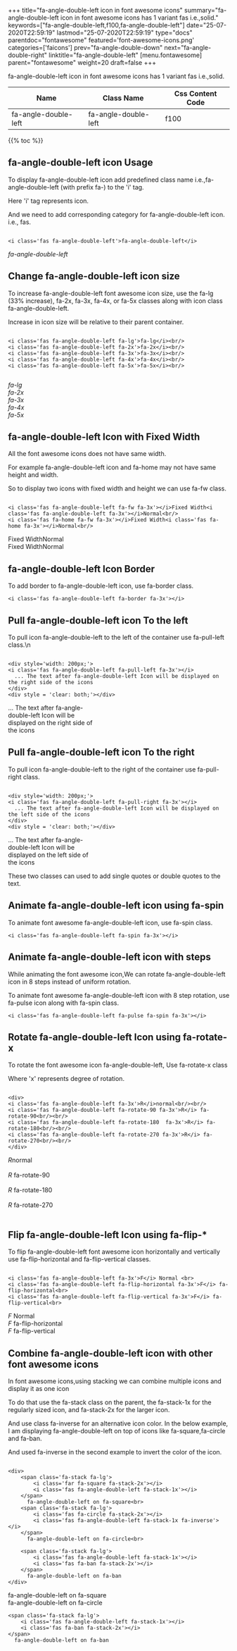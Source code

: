 +++
title="fa-angle-double-left icon in font awesome icons"
summary="fa-angle-double-left icon in font awesome icons has 1 variant fas i.e.,solid."
keywords=["fa-angle-double-left,f100,fa-angle-double-left"]
date="25-07-2020T22:59:19"
lastmod="25-07-2020T22:59:19"
type="docs"
parentdoc="fontawesome"
featured='font-awesome-icons.png'
categories=['faicons']
prev="fa-angle-double-down"
next="fa-angle-double-right"
linktitle="fa-angle-double-left"
[menu.fontawesome]
parent="fontawesome"
weight=20
draft=false
+++


fa-angle-double-left icon in font awesome icons has 1 variant fas i.e.,solid.

<div class='table-responsive'><table class='table'><thead><tr><th>Name</th><th>Class Name</th><th>Css Content Code</th></tr></thead><tbody><tr><td>fa-angle-double-left</td><td>fa-angle-double-left</td><td>f100</td></tr></tbody></table></div>


{{% toc %}}


## fa-angle-double-left icon Usage

To display fa-angle-double-left icon add predefined class name i.e.,fa-angle-double-left (with prefix fa-) to the 'i' tag.

Here 'i' tag represents icon.

And we need to add corresponding category for fa-angle-double-left icon. i.e., fas.


```

<i class='fas fa-angle-double-left'>fa-angle-double-left</i>
```

<i class='fas fa-angle-double-left'>fa-angle-double-left</i>




## Change fa-angle-double-left icon size
To increase fa-angle-double-left font awesome icon size, use the fa-lg (33% increase), fa-2x, fa-3x, fa-4x, or fa-5x classes along with icon class fa-angle-double-left.

Increase in icon size will be relative to their parent container. 

```

<i class='fas fa-angle-double-left fa-lg'>fa-lg</i><br/>
<i class='fas fa-angle-double-left fa-2x'>fa-2x</i><br/>
<i class='fas fa-angle-double-left fa-3x'>fa-3x</i><br/>
<i class='fas fa-angle-double-left fa-4x'>fa-4x</i><br/>
<i class='fas fa-angle-double-left fa-5x'>fa-5x</i><br/>
            
```

<i class='fas fa-angle-double-left fa-lg'>fa-lg</i><br/>
<i class='fas fa-angle-double-left fa-2x'>fa-2x</i><br/>
<i class='fas fa-angle-double-left fa-3x'>fa-3x</i><br/>
<i class='fas fa-angle-double-left fa-4x'>fa-4x</i><br/>
<i class='fas fa-angle-double-left fa-5x'>fa-5x</i><br/>
            



## fa-angle-double-left Icon with Fixed Width 

All the font awesome icons does not have same width.

For example fa-angle-double-left icon and fa-home may not have same height and width.

So to display two icons with fixed width and height we can use fa-fw class.


```

<i class='fas fa-angle-double-left fa-fw fa-3x'></i>Fixed Width<i class='fas fa-angle-double-left fa-3x'></i>Normal<br/>
<i class='fas fa-home fa-fw fa-3x'></i>Fixed Width<i class='fas fa-home fa-3x'></i>Normal<br/>
```

<i class='fas fa-angle-double-left fa-fw fa-3x'></i>Fixed Width<i class='fas fa-angle-double-left fa-3x'></i>Normal<br/>
<i class='fas fa-home fa-fw fa-3x'></i>Fixed Width<i class='fas fa-home fa-3x'></i>Normal<br/>



## fa-angle-double-left Icon Border 

To add border to fa-angle-double-left icon, use fa-border class.


```
<i class='fas fa-angle-double-left fa-border fa-3x'></i>

```
<i class='fas fa-angle-double-left fa-border fa-3x'></i>





## Pull fa-angle-double-left icon To the left

To pull icon fa-angle-double-left to the left of the container use fa-pull-left class.\n

```

<div style='width: 200px;'>
<i class='fas fa-angle-double-left fa-pull-left fa-3x'></i>
  ... The text after fa-angle-double-left Icon will be displayed on the right side of the icons
</div>
<div style = 'clear: both;'></div>
```

<div style='width: 200px;'>
<i class='fas fa-angle-double-left fa-pull-left fa-3x'></i>
  ... The text after fa-angle-double-left Icon will be displayed on the right side of the icons
</div>
<div style = 'clear: both;'></div>




## Pull fa-angle-double-left icon To the right
To pull icon fa-angle-double-left to the right of the container use fa-pull-right class.

```

<div style='width: 200px;'>
<i class='fas fa-angle-double-left fa-pull-right fa-3x'></i>
  ... The text after fa-angle-double-left Icon will be displayed on the left side of the icons
</div>
<div style = 'clear: both;'></div>
```

<div style='width: 200px;'>
<i class='fas fa-angle-double-left fa-pull-right fa-3x'></i>
  ... The text after fa-angle-double-left Icon will be displayed on the left side of the icons
</div>
<div style = 'clear: both;'></div>

These two classes can used to add single quotes or double quotes to the text.


## Animate fa-angle-double-left icon using fa-spin
To animate font awesome fa-angle-double-left icon, use fa-spin class.

```
<i class='fas fa-angle-double-left fa-spin fa-3x'></i>
```
<i class='fas fa-angle-double-left fa-spin fa-3x'></i>




## Animate fa-angle-double-left icon with steps
While animating the font awesome icon,We can rotate fa-angle-double-left icon in 8 steps instead of uniform rotation.

To animate font awesome fa-angle-double-left icon with 8 step rotation, use fa-pulse icon along with fa-spin class.


```
<i class='fas fa-angle-double-left fa-pulse fa-spin fa-3x'></i>

```
<i class='fas fa-angle-double-left fa-pulse fa-spin fa-3x'></i>





## Rotate fa-angle-double-left Icon using fa-rotate-x
To rotate the font awesome icon fa-angle-double-left, Use fa-rotate-x class

Where 'x' represents degree of rotation.


```

<div>
<i class='fas fa-angle-double-left fa-3x'>R</i>normal<br/><br/>
<i class='fas fa-angle-double-left fa-rotate-90 fa-3x'>R</i> fa-rotate-90<br/><br/> 
<i class='fas fa-angle-double-left fa-rotate-180  fa-3x'>R</i> fa-rotate-180<br/><br/> 
<i class='fas fa-angle-double-left fa-rotate-270 fa-3x'>R</i> fa-rotate-270<br/><br/>
</div>
```

<div>
<i class='fas fa-angle-double-left fa-3x'>R</i>normal<br/><br/>
<i class='fas fa-angle-double-left fa-rotate-90 fa-3x'>R</i> fa-rotate-90<br/><br/> 
<i class='fas fa-angle-double-left fa-rotate-180  fa-3x'>R</i> fa-rotate-180<br/><br/> 
<i class='fas fa-angle-double-left fa-rotate-270 fa-3x'>R</i> fa-rotate-270<br/><br/>
</div>




## Flip fa-angle-double-left Icon using fa-flip-*
To flip fa-angle-double-left font awesome icon horizontally and vertically use fa-flip-horizontal and fa-flip-vertical classes. 

```

<i class='fas fa-angle-double-left fa-3x'>F</i> Normal <br>
<i class='fas fa-angle-double-left fa-flip-horizontal fa-3x'>F</i> fa-flip-horizontal<br>
<i class='fas fa-angle-double-left fa-flip-vertical fa-3x'>F</i> fa-flip-vertical<br>
```

<i class='fas fa-angle-double-left fa-3x'>F</i> Normal <br>
<i class='fas fa-angle-double-left fa-flip-horizontal fa-3x'>F</i> fa-flip-horizontal<br>
<i class='fas fa-angle-double-left fa-flip-vertical fa-3x'>F</i> fa-flip-vertical<br>




## Combine fa-angle-double-left icon with other font awesome icons
In font awesome icons,using stacking we can combine multiple icons and display it as one icon 

To do that use the fa-stack class on the parent, the fa-stack-1x for the regularly sized icon, and fa-stack-2x for the larger icon.

And use class fa-inverse for an alternative icon color. 
In the below example, I am displaying fa-angle-double-left on top of icons like fa-square,fa-circle and fa-ban.

And used fa-inverse in the second example to invert the color of the icon.

```

<div>
    <span class='fa-stack fa-lg'>
        <i class='far fa-square fa-stack-2x'></i>
        <i class='fas fa-angle-double-left fa-stack-1x'></i>
    </span>
      fa-angle-double-left on fa-square<br>
    <span class='fa-stack fa-lg'>
        <i class='fas fa-circle fa-stack-2x'></i>
        <i class='fas fa-angle-double-left fa-stack-1x fa-inverse'></i>
    </span>
      fa-angle-double-left on fa-circle<br>

    <span class='fa-stack fa-lg'>
        <i class='fas fa-angle-double-left fa-stack-1x'></i>
        <i class='fas fa-ban fa-stack-2x'></i>
    </span>
      fa-angle-double-left on fa-ban
</div>
```

<div>
    <span class='fa-stack fa-lg'>
        <i class='far fa-square fa-stack-2x'></i>
        <i class='fas fa-angle-double-left fa-stack-1x'></i>
    </span>
      fa-angle-double-left on fa-square<br>
    <span class='fa-stack fa-lg'>
        <i class='fas fa-circle fa-stack-2x'></i>
        <i class='fas fa-angle-double-left fa-stack-1x fa-inverse'></i>
    </span>
      fa-angle-double-left on fa-circle<br>

    <span class='fa-stack fa-lg'>
        <i class='fas fa-angle-double-left fa-stack-1x'></i>
        <i class='fas fa-ban fa-stack-2x'></i>
    </span>
      fa-angle-double-left on fa-ban
</div>






